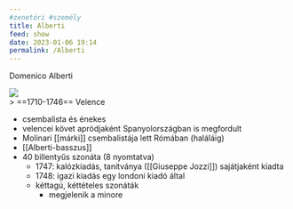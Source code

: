 ```yaml
---
#zenetöri #személy
title: Alberti
feed: show
date: 2023-01-06 19:14
permalink: /Alberti
---
```

Domenico Alberti
<div class="cropped"><img src="https://prabook.com/web/show-photo.jpg?id=1561778"></div>
> ==1710-1746== Velence

- csembalista és énekes
- velencei követ apródjaként Spanyolországban is megfordult
- Molinari [[márki]] csembalistája lett Rómában (haláláig)
- [[Alberti-basszus]]
- 40 billentyűs szonáta (8 nyomtatva)
	- 1747: kalózkiadás, tanítványa ([[Giuseppe Jozzi]]) sajátjaként kiadta
	- 1748: igazi kiadás egy londoni kiadó által
	- kéttagú, kéttételes szonáták
		- megjelenik a minore

